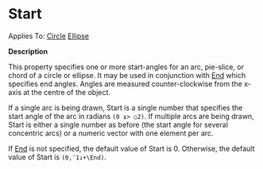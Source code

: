 




<h1 class="heading"><span class="name">Start</span></h1>

Applies To: [Circle](../a-z/circle.md) [Ellipse](../a-z/ellipse.md)


**Description**


This property specifies one or more start-angles for an arc, pie-slice, or chord of a circle or ellipse. It may be used in conjunction with [End](../a-z/end.md) which specifies end angles. Angles are measured counter-clockwise from the x-axis at the centre of the object.


If a single arc is being drawn, Start is a single number that specifies the start angle of the arc in radians `(0 ⍎> ○2)`. If multiple arcs are being drawn, Start is either a single number as before (the start angle for several concentric arcs) or a numeric vector with one element per arc.


If [End](../a-z/end.md) is not specified, the default value of Start is 0. Otherwise, the default value of Start is `(0,¯1↓+\End)`.



